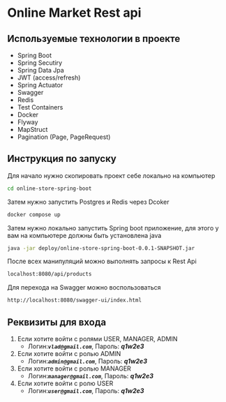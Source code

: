 ﻿# Online Market Rest api
## Используемые технологии в проекте 

* Spring Boot
* Spring Secutiry
* Spring Data Jpa
* JWT (access/refresh)
* Spring Actuator
* Swagger
* Redis
* Test Containers
* Docker 
* Flyway
* MapStruct
* Pagination (Page, PageRequest)
    
## Инструкция по запуску 
Для начало нужно скопировать проект себе локально на компьютер
```bash
cd online-store-spring-boot
```
Затем нужно запустить Postgres и Redis через Dcoker
```bash
docker compose up
```
Затем нужно локально запустить Spring boot приложение, для этого у вам на компьютере должны быть установлена java
```bash
java -jar deploy/online-store-spring-boot-0.0.1-SNAPSHOT.jar
```
После всех манипуляций можно выполнять запросы к Rest Api
```bash
localhost:8080/api/products
```
Для перехода на Swagger можно воспользоваться
```bash
http://localhost:8080/swagger-ui/index.html
```
## Реквизиты для входа
1. Если хотите войти с ролями USER, MANAGER, ADMIN
      + Логин:***`vlad@gmail.com`***, Пароль: ***q1w2e3***
2. Если хотите войти с ролью ADMIN
      + Логин:***`admin@gmail.com`***, Пароль: ***q1w2e3***
3. Если хотите войти с ролью MANAGER
      + Логин:***`manager@gmail.com`***, Пароль: ***q1w2e3***
4. Если хотите войти с ролю USER
      + Логин:***`user@gmail.com`***, Пароль: ***q1w2e3***
